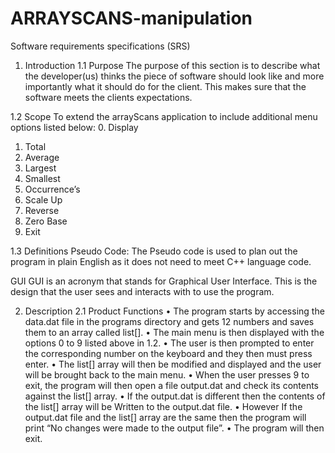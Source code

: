 # ARRAYSCANS-manipulation

Software requirements specifications (SRS)

1.	Introduction
1.1	Purpose
The purpose of this section is to describe what the developer(us) thinks the piece of software should look like and more importantly what it should do for the client. This makes sure that the software meets the clients expectations.

1.2	Scope
To extend the arrayScans application 
to include additional  menu options listed below:
0.	Display
1.	Total
2.	Average
3.	Largest
4.	Smallest
5.	Occurrence’s
6.	Scale Up
7.	Reverse
8.	Zero Base
9.	Exit

1.3 Definitions
Pseudo Code:
The Pseudo code is used to plan out the program in plain English as it does not need to meet C++ language code.

GUI
GUI is an acronym that stands for Graphical User Interface. This is the design that the user sees and interacts with to use the program.




2.	Description
2.1 Product Functions
•	The program starts by accessing the data.dat file in the programs directory and gets 12 numbers and saves them to an array called list[].
•	The main menu is then displayed with the options 0 to 9 listed above in 1.2.
•	The user is then prompted to enter the corresponding number on the keyboard and they then must press enter.
•	The list[] array will then be modified and displayed and the user will be brought back to the main menu.
•	When the user presses 9 to exit, the program will then open a file output.dat and check its contents against the list[] array.
•	 If the output.dat is different then the contents of the list[] array will be 
Written to the output.dat file.
•	However If the output.dat file and the list[] array are the same then the program will print “No changes were made to the output file”.
•	The program will then exit.
